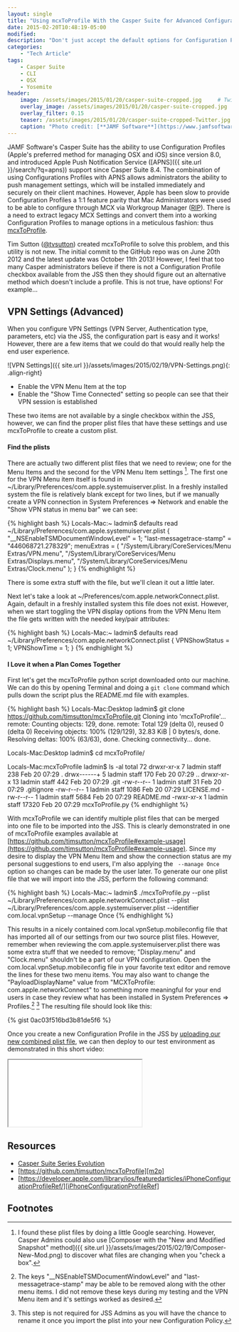 ```yaml
---
layout: single
title: "Using mcxToProfile With the Casper Suite for Advanced Configuration Profiles"
date: 2015-02-20T10:48:19-05:00
modified:
description: "Don't just accept the default options for Configuration Profiles in your JSS, make your own by mcxToProfile!"
categories:
    - "Tech Article"
tags:
    - Casper Suite
    - CLI
    - OSX
    - Yosemite
header:
    image: /assets/images/2015/01/20/casper-suite-cropped.jpg     # Twitter (use 'overlay_image')
    overlay_image: /assets/images/2015/01/20/casper-suite-cropped.jpg       # Article header at 2048x768
    overlay_filter: 0.15
    teaser: /assets/images/2015/01/20/casper-suite-cropped-Twitter.jpg    # Shrink image to 575 width
    caption: "Photo credit: [**JAMF Software**](https://www.jamfsoftware.com/products/)"
---
```


JAMF Software's Casper Suite has the ability to use Configuration Profiles (Apple's preferred method for managing OSX and iOS) since version 8.0, and introduced Apple Push Notification Service ([APNS]({{ site.url }}/search/?q=apns)) support since Casper Suite 8.4.  The combination of using Configurations Profiles with APNS allows administrators the ability to push management settings, which will be installed immediately and securely on their client machines.  However, Apple has been slow to provide Configuration Profiles a 1:1 feature parity that Mac Administrators were used to be able to configure through MCX via Workgroup Manager ([RIP][rip]).  There is a need to extract legacy MCX Settings and convert them into a working Configuration Profiles to manage options in a meticulous fashion: thus [mcxToProfile][m2p].

Tim Sutton ([@tvsutton][tvsutton]) created mcxToProfile to solve this problem, and this utility is not new.  The initial commit to the GitHub repo was on June 20th 2012 and the latest update was October 11th 2013!  However, I feel that too many Casper administrators believe if there is not a Configuration Profile checkbox available from the JSS then they should figure out an alternative method which doesn't include a profile.  This is not true, have options!  For example...

VPN Settings (Advanced)
---

When you configure VPN Settings (VPN Server, Authentication type, parameters, etc) via the JSS, the configuration part is easy and it works!  However, there are a few items that we could do that would really help the end user experience.

![VPN Settings]({{ site.url }}/assets/images/2015/02/19/VPN-Settings.png){: .align-right}

- Enable the VPN Menu Item at the top
- Enable the "Show Time Connected" setting so people can see that their VPN session is established

These two items are not available by a single checkbox within the JSS, however, we can find the proper plist files that have these settings and use mcxToProfile to create a custom plist.

#### Find the plists
There are actually two different plist files that we need to review; one for the Menu Items and the second for the VPN Menu Item settings [^1].  The first one for the VPN Menu item itself is found in ~/Library/Preferences/com.apple.systemuiserver.plist.  In a freshly installed system the file is relatively blank except for two lines, but if we manually create a VPN connection in System Preferences => Network and enable the "Show VPN status in menu bar" we can see:

{% highlight bash %}
Locals-Mac:~ ladmin$ defaults read ~/Library/Preferences/com.apple.systemuiserver.plist
{
    "__NSEnableTSMDocumentWindowLevel" = 1;
    "last-messagetrace-stamp" = "446068721.278329";
    menuExtras =     (
        "/System/Library/CoreServices/Menu Extras/VPN.menu",
        "/System/Library/CoreServices/Menu Extras/Displays.menu",
        "/System/Library/CoreServices/Menu Extras/Clock.menu"
    );
}
{% endhighlight %}

There is some extra stuff with the file, but we'll clean it out a little later.

Next let's take a look at ~/Preferences/com.apple.networkConnect.plist.  Again, default in a freshly installed system this file does not exist.  However, when we start toggling the VPN display options from the VPN Menu Item the file gets written with the needed key/pair attributes:

{% highlight bash %}
Locals-Mac:~ ladmin$ defaults read ~/Library/Preferences/com.apple.networkConnect.plist
{
    VPNShowStatus = 1;
    VPNShowTime = 1;
}
{% endhighlight %}

#### I Love it when a Plan Comes Together
First let's get the mcxToProfile python script downloaded onto our machine.  We can do this by opening Terminal and doing a ```git clone``` command which pulls down the script plus the README.md file with examples.

{% highlight bash %}
Locals-Mac:Desktop ladmin$ git clone https://github.com/timsutton/mcxToProfile.git
Cloning into 'mcxToProfile'...
remote: Counting objects: 129, done.
remote: Total 129 (delta 0), reused 0 (delta 0)
Receiving objects: 100% (129/129), 32.83 KiB | 0 bytes/s, done.
Resolving deltas: 100% (63/63), done.
Checking connectivity... done.

Locals-Mac:Desktop ladmin$ cd mcxToProfile/

Locals-Mac:mcxToProfile ladmin$ ls -al
total 72
drwxr-xr-x   7 ladmin  staff    238 Feb 20 07:29 .
drwx------+  5 ladmin  staff    170 Feb 20 07:29 ..
drwxr-xr-x  13 ladmin  staff    442 Feb 20 07:29 .git
-rw-r--r--   1 ladmin  staff     31 Feb 20 07:29 .gitignore
-rw-r--r--   1 ladmin  staff   1086 Feb 20 07:29 LICENSE.md
-rw-r--r--   1 ladmin  staff   5684 Feb 20 07:29 README.md
-rwxr-xr-x   1 ladmin  staff  17320 Feb 20 07:29 mcxToProfile.py
{% endhighlight %}

With mcxToProfile we can identify multiple plist files that can be merged into one file to be imported into the JSS. This is clearly demonstrated in one of mcxToProfile examples available at [https://github.com/timsutton/mcxToProfile#example-usage](https://github.com/timsutton/mcxToProfile#example-usage).  Since my desire to display the VPN Menu Item and show the connection status are my personal suggestions to end users, I'm also applying the ``` --manage Once``` option so changes can be made by the user later.  To generate our one plist file that we will import into the JSS, perform the following command:

{% highlight bash %}
Locals-Mac:~ ladmin$ ./mcxToProfile.py --plist ~/Library/Preferences/com.apple.networkConnect.plist --plist ~/Library/Preferences/com.apple.systemuiserver.plist --identifier com.local.vpnSetup --manage Once
{% endhighlight %}

This results in a nicely contained com.local.vpnSetup.mobileconfig file that has imported all of our settings from our two source plist files.  However, remember when reviewing the com.apple.systemuiserver.plist there was some extra stuff that we needed to remove; "Display.menu" and "Clock.menu" shouldn't be a part of our VPN configuration.  Open the com.local.vpnSetup.mobileconfig file in your favorite text editor and remove the lines for these two menu items.  You may also want to change the "PayloadDisplayName" value from "MCXToProfile: com.apple.networkConnect" to something more meaningful for your end users in case they review what has been installed in System Preferences => Profiles.[^2]&nbsp;[^3]  The resulting file should look like this:

{% gist 0ac03f516bd3b81de5f6 %}

Once you create a new Configuration Profile in the JSS by <a href="{{ site.url }}/assets/images/2015/02/19/Upload-JSS.png">uploading our new combined plist file</a>, we can then deploy to our test environment as demonstrated in this short video:

<div class="embed-container embed-container-16x9">
    <iframe src='//player.vimeo.com/video/120099841?portrait=0' scrolling='no' webkitAllowFullScreen mozallowfullscreen allowFullScreen></iframe>
</div>


Resources
---

- [Casper Suite Series Evolution][CasperSuiteSeriesEvolution]
- [https://github.com/timsutton/mcxToProfile][m2p]
- [https://developer.apple.com/library/ios/featuredarticles/iPhoneConfigurationProfileRef/][iPhoneConfigurationProfileRef]

Footnotes
---

[^1]: I found these plist files by doing a little Google searching.  However, Casper Admins could also use [Composer with the "New and Modified Snapshot" method]({{ site.url }}/assets/images/2015/02/19/Composer-New-Mod.png) to discover what files are changing when you "check a box".
[^2]: The keys "__NSEnableTSMDocumentWindowLevel" and "last-messagetrace-stamp" may be able to be removed along with the other menu items.  I did not remove these keys during my testing and the VPN Menu item and it's settings worked as desired.
[^3]: This step is not required for JSS Admins as you will have the chance to rename it once you import the plist into your new Configuration Policy.

[rip]: https://support.apple.com/en-us/HT201651
[m2p]: https://github.com/timsutton/mcxToProfile
[tvsutton]: https://twitter.com/tvsutton
[CasperSuiteSeriesEvolution]: https://resources.jamfsoftware.com/archive/CasperSuiteSeriesEvolution.pdf
[iPhoneConfigurationProfileRef]: https://developer.apple.com/library/ios/featuredarticles/iPhoneConfigurationProfileRef/Introduction/Introduction.html
